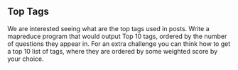 ## Top Tags

We are interested seeing what are the top tags used in posts.
Write a mapreduce program that would output Top 10 tags, ordered by the number of questions they appear in.
For an extra challenge you can think how to get a top 10 list of tags, where they are ordered by some weighted score by your choice.
